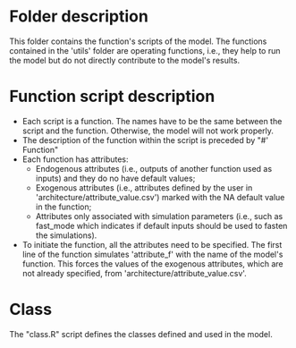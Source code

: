 # Folder description
This folder contains the function's scripts of the model. The functions contained in the 'utils' folder are operating functions, i.e., they help to run the model but do not directly contribute to the model's results.

# Function script description
* Each script is a function. The names have to be the same between the script and the function. Otherwise, the model will not work properly.
* The description of the function within the script is preceded by "#' Function"
* Each function has attributes:
	* Endogenous attributes (i.e., outputs of another function used as inputs) and they do no have default values;
	* Exogenous attributes (i.e., attributes defined by the user in 'architecture/attribute_value.csv') marked with the NA default value in the function;
	* Attributes only associated with simulation parameters (i.e., such as fast_mode which indicates if default inputs should be used to fasten the simulations).
* To initiate the function, all the attributes need to be specified. The first line of the function simulates 'attribute_f' with the name of the model's function. This forces the values of the exogenous attributes, which are not already specified, from 'architecture/attribute_value.csv'.

# Class
The "class.R" script defines the classes defined and used in the model.
